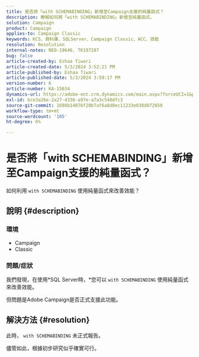 ```yaml
---
title: 是否將「with SCHEMABINDING」新增至Campaign支援的純量函式？
description: 瞭解如何將「with SCHEMABINDING」新增至純量函式。
solution: Campaign
product: Campaign
applies-to: Campaign Classic
keywords: KCS、資料庫、SQLServer、Campaign Classic、ACC、效能
resolution: Resolution
internal-notes: NEO-19646, TK197287
bug: false
article-created-by: Eshaa Tiwari
article-created-date: 5/3/2024 3:52:21 PM
article-published-by: Eshaa Tiwari
article-published-date: 5/3/2024 3:59:17 PM
version-number: 6
article-number: KA-15034
dynamics-url: https://adobe-ent.crm.dynamics.com/main.aspx?forceUCI=1&pagetype=entityrecord&etn=knowledgearticle&id=912ba41b-6509-ef11-9f89-000d3a32bd42
exl-id: bce3a26e-2a27-4336-a97e-a7a3c540dfc3
source-git-commit: 1698b14076f20b7af6a8d0ec11233e038d872658
workflow-type: tm+mt
source-wordcount: '105'
ht-degree: 6%

---
```


# 是否將「with SCHEMABINDING」新增至Campaign支援的純量函式？


如何利用 `with SCHEMABINDING` 使用純量函式來改善效能？

## 說明 {#description}


### <b>環境</b>

- Campaign
- Classic


### <b>問題/症狀</b>

我們發現，在使用*SQL Server時，*您可以 `with SCHEMABINDING` 使用純量函式來改善效能。

但問題是Adobe Campaign是否正式支援此功能。


## 解決方法 {#resolution}


此時， `with SCHEMABINDING` 未正式報告。

儘管如此，根據初步研究似乎確實可行。
